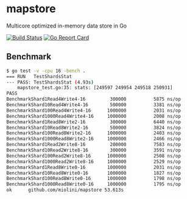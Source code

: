 # mapstore
Multicore optimized in-memory data store in Go

[![Build Status](https://travis-ci.org/miolini/mapstore.svg)](https://travis-ci.org/miolini/mapstore.svg) [![Go Report Card](http://goreportcard.com/badge/miolini/mapstore)](http://goreportcard.com/report/miolini/mapstore)

## Benchmark

```bash
$ go test -v -cpu 16 -bench .
=== RUN   TestShardsStat
--- PASS: TestShardsStat (4.93s)
	mapstore_test.go:35: stats: [249597 249954 249518 250931]
PASS
BenchmarkShard1Read4Write4-16   	  300000	      5875 ns/op
BenchmarkShard10Read4Write4-16  	  500000	      3381 ns/op
BenchmarkShard100Read4Write4-16 	 1000000	      2031 ns/op
BenchmarkShard1000Read4Write4-16	 1000000	      2008 ns/op
BenchmarkShard1Read8Write2-16   	  300000	      6440 ns/op
BenchmarkShard10Read8Write2-16  	  500000	      3824 ns/op
BenchmarkShard100Read8Write2-16 	 1000000	      2403 ns/op
BenchmarkShard1000Read8Write2-16	 1000000	      2466 ns/op
BenchmarkShard1Read2Write8-16   	  200000	      7583 ns/op
BenchmarkShard10Read2Write8-16  	  300000	      3591 ns/op
BenchmarkShard100Read2Write8-16 	 1000000	      2508 ns/op
BenchmarkShard1000Read2Write8-16	 1000000	      2529 ns/op
BenchmarkShard1Read8Write0-16   	 1000000	      2031 ns/op
BenchmarkShard10Read8Write0-16  	 1000000	      1827 ns/op
BenchmarkShard100Read8Write0-16 	 1000000	      1798 ns/op
BenchmarkShard1000Read8Write0-16	 1000000	      1795 ns/op
ok  	github.com/miolini/mapstore	53.613s
```